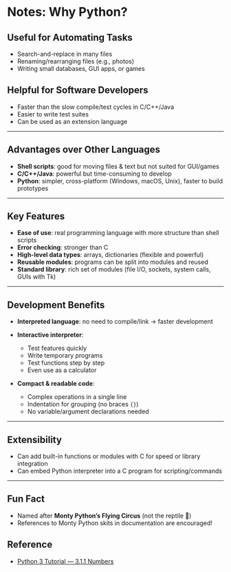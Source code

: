 # Notes: Why Python?

## Useful for Automating Tasks
- Search-and-replace in many files  
- Renaming/rearranging files (e.g., photos)  
- Writing small databases, GUI apps, or games  

## Helpful for Software Developers
- Faster than the slow compile/test cycles in C/C++/Java  
- Easier to write test suites  
- Can be used as an extension language  

---

## Advantages over Other Languages
- **Shell scripts**: good for moving files & text but not suited for GUI/games  
- **C/C++/Java**: powerful but time-consuming to develop  
- **Python**: simpler, cross-platform (Windows, macOS, Unix), faster to build prototypes  

---

## Key Features
- **Ease of use**: real programming language with more structure than shell scripts  
- **Error checking**: stronger than C  
- **High-level data types**: arrays, dictionaries (flexible and powerful)  
- **Reusable modules**: programs can be split into modules and reused  
- **Standard library**: rich set of modules (file I/O, sockets, system calls, GUIs with Tk)  

---

## Development Benefits
- **Interpreted language**: no need to compile/link → faster development  
- **Interactive interpreter**:
  - Test features quickly  
  - Write temporary programs  
  - Test functions step by step  
  - Even use as a calculator  

- **Compact & readable code**:
  - Complex operations in a single line  
  - Indentation for grouping (no braces `{}`)  
  - No variable/argument declarations needed  

---

## Extensibility
- Can add built-in functions or modules with C for speed or library integration  
- Can embed Python interpreter into a C program for scripting/commands  

---

## Fun Fact
- Named after **Monty Python’s Flying Circus** (not the reptile 🐍)  
- References to Monty Python skits in documentation are encouraged!

## Reference
- [Python 3 Tutorial — 3.1.1 Numbers](https://docs.python.org/3/tutorial/introduction.html#numbers)
